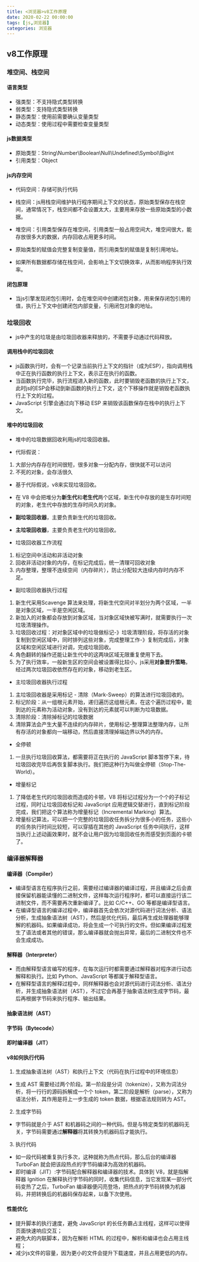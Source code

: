 ```yaml
---
title: <浏览器>v8工作原理
date: 2020-02-22 00:00:00
tags: [js,浏览器]
categories: 浏览器
---
```


## v8工作原理

### 堆空间、栈空间

#### 语言类型

- 强类型：不支持隐式类型转换
- 弱类型：支持隐式类型转换
- 静态类型：使用前需要确认变量类型
- 动态类型：使用过程中需要检查变量类型

#### js数据类型

- 原始类型：String\Number\Boolean\Null\Undefined\Symbol\BigInt
- 引用类型：Object

#### js内存空间

- 代码空间：存储可执行代码
- 栈空间：js用栈空间维护执行程序期间上下文的状态，原始类型保存在栈空间，通常情况下，栈空间都不会设置太大，主要用来存放一些原始类型的小数据。
- 堆空间：引用类型保存在堆空间，引用类型一般占用空间大，堆空间很大，能存放很多大的数据，内存回收占用更多时间。

- 原始类型的赋值会完整复制变量值，而引用类型的赋值是复制引用地址。
- 如果所有数据都存储在栈空间，会影响上下文切换效率，从而影响程序执行效率。

#### 闭包原理

- 当js引擎发现闭包引用时，会在堆空间中创建闭包对象，用来保存闭包引用的值，执行上下文中创建闭包内部变量，引用闭包对象的地址。

### 垃圾回收

- js中产生的垃圾是由垃圾回收器来释放的，不需要手动通过代码释放。

#### 调用栈中的垃圾回收

- js函数执行时，会有一个记录当前执行上下文的指针（成为ESP），指向调用栈中正在执行函数的执行上下文，表示正在执行的函数。
- 当函数执行完毕，执行流程进入新的函数，此时要销毁老函数的执行上下文，此时js的ESP会移动到新函数的执行上下文，这个下移操作就是销毁老函数执行上下文的过程。
- JavaScript 引擎会通过向下移动 ESP 来销毁该函数保存在栈中的执行上下文。

#### 堆中的垃圾回收

- 堆中的垃圾数据回收利用js的垃圾回收器。

- 代际假说：

1. 大部分内存存在时间很短，很多对象一分配内存，很快就不可以访问
2. 不死的对象，会存活很久

- 基于代际假说，v8来实现垃圾回收。
-  在 V8 中会把堆分为**新生代**和**老生代**两个区域，新生代中存放的是生存时间短的对象，老生代中存放的生存时间久的对象。
-  **副垃圾回收器**，主要负责新生代的垃圾回收。
- **主垃圾回收器**，主要负责老生代的垃圾回收。

- 垃圾回收器工作流程

1. 标记空间中活动和非活动对象
2. 回收非活动对象的内存，在标记完成后，统一清理可回收对象
3. 内存整理，整理不连续空间（内存碎片），防止分配较大连续内存时内存不足。

- 副垃圾回收器执行过程

1. 新生代采用Scavenge 算法来处理，将新生代空间对半划分为两个区域，一半是对象区域，一半是空闲区域。
2. 新加入的对象都会存放到对象区域，当对象区域快被写满时，就需要执行一次垃圾清理操作。
3. 垃圾回收过程：对对象区域中的垃圾做标记-》垃圾清理阶段，将存活的对象复制到空闲区域中，同时排列这些对象，完成整理工作-》复制完成后，对象区域和空闲区域进行对调，完成垃圾回收。
4. 角色翻转的操作还能让新生代中的这两块区域无限重复使用下去。
5. 为了执行效率，一般新生区的空间会被设置得比较小，js采用**对象晋升策略**，经过两次垃圾回收依然存在的对象，移动到老生区。

- 主垃圾回收器执行过程

1. 主垃圾回收器是采用标记 - 清除（Mark-Sweep）的算法进行垃圾回收的。
2. 标记阶段：从一组根元素开始，递归遍历这组根元素，在这个遍历过程中，能到达的元素称为活动对象，没有到达的元素就可以判断为垃圾数据。
3. 清除阶段：清除掉标记的垃圾数据
4. 清除算法会产生大量不连续的内存碎片，使用标记-整理算法整理内存，让所有存活的对象都向一端移动，然后直接清理掉端边界以外的内存。

- 全停顿

1. 一旦执行垃圾回收算法，都需要将正在执行的 JavaScript 脚本暂停下来，待垃圾回收完毕后再恢复脚本执行。我们把这种行为叫做全停顿（Stop-The-World）。

- 增量标记

1. 了降低老生代的垃圾回收而造成的卡顿，V8 将标记过程分为一个个的子标记过程，同时让垃圾回收标记和 JavaScript 应用逻辑交替进行，直到标记阶段完成，我们把这个算法称为增量标记（Incremental Marking）算法。
2. 增量标记算法，可以把一个完整的垃圾回收任务拆分为很多小的任务，这些小的任务执行时间比较短，可以穿插在其他的 JavaScript 任务中间执行，这样当执行上述动画效果时，就不会让用户因为垃圾回收任务而感受到页面的卡顿了。

### 编译器解释器

#### 编译器（Compiler）

- 编译型语言在程序执行之前，需要经过编译器的编译过程，并且编译之后会直接保留机器能读懂的二进制文件，这样每次运行程序时，都可以直接运行该二进制文件，而不需要再次重新编译了。比如 C/C++、GO 等都是编译型语言。
- 在编译型语言的编译过程中，编译器首先会依次对源代码进行词法分析、语法分析，生成抽象语法树（AST），然后是优化代码，最后再生成处理器能够理解的机器码。如果编译成功，将会生成一个可执行的文件。但如果编译过程发生了语法或者其他的错误，那么编译器就会抛出异常，最后的二进制文件也不会生成成功。

#### 解释器（Interpreter）

- 而由解释型语言编写的程序，在每次运行时都需要通过解释器对程序进行动态解释和执行。比如 Python、JavaScript 等都属于解释型语言。
- 在解释型语言的解释过程中，同样解释器也会对源代码进行词法分析、语法分析，并生成抽象语法树（AST），不过它会再基于抽象语法树生成字节码，最后再根据字节码来执行程序、输出结果。

#### 抽象语法树（AST）
#### 字节码（Bytecode）
#### 即时编译器（JIT）
#### v8如何执行代码

1. 生成抽象语法树（AST）和执行上下文（代码在执行过程中的环境信息）

- 生成 AST 需要经过两个阶段。第一阶段是分词（tokenize），又称为词法分析，将一行行的源码拆解成一个个 token，第二阶段是解析（parse），又称为语法分析，其作用是将上一步生成的 token 数据，根据语法规则转为 AST。

2. 生成字节码

- 字节码就是介于 AST 和机器码之间的一种代码。但是与特定类型的机器码无关，字节码需要通过**解释器**将其转换为机器码后才能执行。

3. 执行代码

- 如一段代码被重复执行多次，这种就称为热点代码，那么后台的编译器 TurboFan 就会把该段热点的字节码编译为高效的机器码。
- 即时编译（JIT）:字节码配合解释器和编译器的技术。具体到 V8，就是指解释器 Ignition 在解释执行字节码的同时，收集代码信息，当它发现某一部分代码变热了之后，TurboFan 编译器便闪亮登场，把热点的字节码转换为机器码，并把转换后的机器码保存起来，以备下次使用。

#### 性能优化

- 提升脚本的执行速度，避免 JavaScript 的长任务霸占主线程，这样可以使得页面快速响应交互；
- 避免大的内联脚本，因为在解析 HTML 的过程中，解析和编译也会占用主线程；
- 减少js文件的容量，因为更小的文件会提升下载速度，并且占用更低的内存。